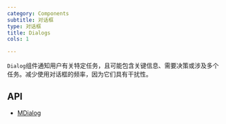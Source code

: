 ```yaml
---
category: Components
subtitle: 对话框
type: 对话框
title: Dialogs
cols: 1

---
```


`Dialog`组件通知用户有关特定任务，且可能包含关键信息、需要决策或涉及多个任务。减少使用对话框的频率，因为它们具有干扰性。

## API

- [MDialog](/docs/api/MDialog)